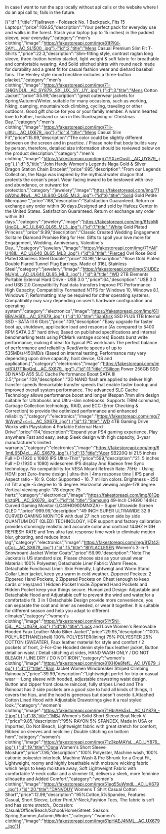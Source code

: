 In case I want to run the app locally without api calls or the website where I do an api call to, fails in the future.

[{"id":1,"title":"Fjallraven - Foldsack No. 1 Backpack, Fits 15 Laptops","price":109.95,"description":"Your perfect pack for everyday use and walks in the forest. Stash your laptop (up to 15 inches) in the padded sleeve, your everyday","category":"men's clothing","image":"https://fakestoreapi.com/img/81fPKd-2AYL._AC_SL1500_.jpg"},{"id":2,"title":"Mens Casual Premium Slim Fit T-Shirts ","price":22.3,"description":"Slim-fitting style, contrast raglan long sleeve, three-button henley placket, light weight & soft fabric for breathable and comfortable wearing. And Solid stitched shirts with round neck made for durability and a great fit for casual fashion wear and diehard baseball fans. The Henley style round neckline includes a three-button placket.","category":"men's clothing","image":"https://fakestoreapi.com/img/71-3HjGNDUL._AC_SY879._SX._UX._SY._UY_.jpg"},{"id":3,"title":"Mens Cotton Jacket","price":55.99,"description":"great outerwear jackets for Spring/Autumn/Winter, suitable for many occasions, such as working, hiking, camping, mountain/rock climbing, cycling, traveling or other outdoors. Good gift choice for you or your family member. A warm hearted love to Father, husband or son in this thanksgiving or Christmas Day.","category":"men's clothing","image":"https://fakestoreapi.com/img/71li-ujtlUL._AC_UX679_.jpg"},{"id":4,"title":"Mens Casual Slim Fit","price":15.99,"description":"The color could be slightly different between on the screen and in practice. / Please note that body builds vary by person, therefore, detailed size information should be reviewed below on the product description.","category":"men's clothing","image":"https://fakestoreapi.com/img/71YXzeOuslL._AC_UY879_.jpg"},{"id":5,"title":"John Hardy Women's Legends Naga Gold & Silver Dragon Station Chain Bracelet","price":695,"description":"From our Legends Collection, the Naga was inspired by the mythical water dragon that protects the ocean's pearl. Wear facing inward to be bestowed with love and abundance, or outward for protection.","category":"jewelery","image":"https://fakestoreapi.com/img/71pWzhdJNwL._AC_UL640_QL65_ML3_.jpg"},{"id":6,"title":"Solid Gold Petite Micropave ","price":168,"description":"Satisfaction Guaranteed. Return or exchange any order within 30 days.Designed and sold by Hafeez Center in the United States. Satisfaction Guaranteed. Return or exchange any order within 30 days.","category":"jewelery","image":"https://fakestoreapi.com/img/61sbMiUnoGL._AC_UL640_QL65_ML3_.jpg"},{"id":7,"title":"White Gold Plated Princess","price":9.99,"description":"Classic Created Wedding Engagement Solitaire Diamond Promise Ring for Her. Gifts to spoil your love more for Engagement, Wedding, Anniversary, Valentine's Day...","category":"jewelery","image":"https://fakestoreapi.com/img/71YAIFU48IL._AC_UL640_QL65_ML3_.jpg"},{"id":8,"title":"Pierced Owl Rose Gold Plated Stainless Steel Double","price":10.99,"description":"Rose Gold Plated Double Flared Tunnel Plug Earrings. Made of 316L Stainless Steel","category":"jewelery","image":"https://fakestoreapi.com/img/51UDEzMJVpL._AC_UL640_QL65_ML3_.jpg"},{"id":9,"title":"WD 2TB Elements Portable External Hard Drive - USB 3.0 ","price":64,"description":"USB 3.0 and USB 2.0 Compatibility Fast data transfers Improve PC Performance High Capacity; Compatibility Formatted NTFS for Windows 10, Windows 8.1, Windows 7; Reformatting may be required for other operating systems; Compatibility may vary depending on user’s hardware configuration and operating system","category":"electronics","image":"https://fakestoreapi.com/img/61IBBVJvSDL._AC_SY879_.jpg"},{"id":10,"title":"SanDisk SSD PLUS 1TB Internal SSD - SATA III 6 Gb/s","price":109,"description":"Easy upgrade for faster boot up, shutdown, application load and response (As compared to 5400 RPM SATA 2.5” hard drive; Based on published specifications and internal benchmarking tests using PCMark vantage scores) Boosts burst write performance, making it ideal for typical PC workloads The perfect balance of performance and reliability Read/write speeds of up to 535MB/s/450MB/s (Based on internal testing; Performance may vary depending upon drive capacity, host device, OS and application.)","category":"electronics","image":"https://fakestoreapi.com/img/61U7T1koQqL._AC_SX679_.jpg"},{"id":11,"title":"Silicon Power 256GB SSD 3D NAND A55 SLC Cache Performance Boost SATA III 2.5","price":109,"description":"3D NAND flash are applied to deliver high transfer speeds Remarkable transfer speeds that enable faster bootup and improved overall system performance. The advanced SLC Cache Technology allows performance boost and longer lifespan 7mm slim design suitable for Ultrabooks and Ultra-slim notebooks. Supports TRIM command, Garbage Collection technology, RAID, and ECC (Error Checking & Correction) to provide the optimized performance and enhanced reliability.","category":"electronics","image":"https://fakestoreapi.com/img/71kWymZ+c+L._AC_SX679_.jpg"},{"id":12,"title":"WD 4TB Gaming Drive Works with Playstation 4 Portable External Hard Drive","price":114,"description":"Expand your PS4 gaming experience, Play anywhere Fast and easy, setup Sleek design with high capacity, 3-year manufacturer's limited warranty","category":"electronics","image":"https://fakestoreapi.com/img/61mtL65D4cL._AC_SX679_.jpg"},{"id":13,"title":"Acer SB220Q bi 21.5 inches Full HD (1920 x 1080) IPS Ultra-Thin","price":599,"description":"21. 5 inches Full HD (1920 x 1080) widescreen IPS display And Radeon free Sync technology. No compatibility for VESA Mount Refresh Rate: 75Hz - Using HDMI port Zero-frame design | ultra-thin | 4ms response time | IPS panel Aspect ratio - 16: 9. Color Supported - 16. 7 million colors. Brightness - 250 nit Tilt angle -5 degree to 15 degree. Horizontal viewing angle-178 degree. Vertical viewing angle-178 degree 75 hertz","category":"electronics","image":"https://fakestoreapi.com/img/81QpkIctqPL._AC_SX679_.jpg"},{"id":14,"title":"Samsung 49-Inch CHG90 144Hz Curved Gaming Monitor (LC49HG90DMNXZA) – Super Ultrawide Screen QLED ","price":999.99,"description":"49 INCH SUPER ULTRAWIDE 32:9 CURVED GAMING MONITOR with dual 27 inch screen side by side QUANTUM DOT (QLED) TECHNOLOGY, HDR support and factory calibration provides stunningly realistic and accurate color and contrast 144HZ HIGH REFRESH RATE and 1ms ultra fast response time work to eliminate motion blur, ghosting, and reduce input lag","category":"electronics","image":"https://fakestoreapi.com/img/81Zt42ioCgL._AC_SX679_.jpg"},{"id":15,"title":"BIYLACLESEN Women's 3-in-1 Snowboard Jacket Winter Coats","price":56.99,"description":"Note:The Jackets is US standard size, Please choose size as your usual wear Material: 100% Polyester; Detachable Liner Fabric: Warm Fleece. Detachable Functional Liner: Skin Friendly, Lightweigt and Warm.Stand Collar Liner jacket, keep you warm in cold weather. Zippered Pockets: 2 Zippered Hand Pockets, 2 Zippered Pockets on Chest (enough to keep cards or keys)and 1 Hidden Pocket Inside.Zippered Hand Pockets and Hidden Pocket keep your things secure. Humanized Design: Adjustable and Detachable Hood and Adjustable cuff to prevent the wind and water,for a comfortable fit. 3 in 1 Detachable Design provide more convenience, you can separate the coat and inner as needed, or wear it together. It is suitable for different season and help you adapt to different climates","category":"women's clothing","image":"https://fakestoreapi.com/img/51Y5NI-I5jL._AC_UX679_.jpg"},{"id":16,"title":"Lock and Love Women's Removable Hooded Faux Leather Moto Biker Jacket","price":29.95,"description":"100% POLYURETHANE(shell) 100% POLYESTER(lining) 75% POLYESTER 25% COTTON (SWEATER), Faux leather material for style and comfort / 2 pockets of front, 2-For-One Hooded denim style faux leather jacket, Button detail on waist / Detail stitching at sides, HAND WASH ONLY / DO NOT BLEACH / LINE DRY / DO NOT IRON","category":"women's clothing","image":"https://fakestoreapi.com/img/81XH0e8fefL._AC_UY879_.jpg"},{"id":17,"title":"Rain Jacket Women Windbreaker Striped Climbing Raincoats","price":39.99,"description":"Lightweight perfet for trip or casual wear---Long sleeve with hooded, adjustable drawstring waist design. Button and zipper front closure raincoat, fully stripes Lined and The Raincoat has 2 side pockets are a good size to hold all kinds of things, it covers the hips, and the hood is generous but doesn't overdo it.Attached Cotton Lined Hood with Adjustable Drawstrings give it a real styled look.","category":"women's clothing","image":"https://fakestoreapi.com/img/71HblAHs5xL._AC_UY879_-2.jpg"},{"id":18,"title":"MBJ Women's Solid Short Sleeve Boat Neck V ","price":9.85,"description":"95% RAYON 5% SPANDEX, Made in USA or Imported, Do Not Bleach, Lightweight fabric with great stretch for comfort, Ribbed on sleeves and neckline / Double stitching on bottom hem","category":"women's clothing","image":"https://fakestoreapi.com/img/71z3kpMAYsL._AC_UY879_.jpg"},{"id":19,"title":"Opna Women's Short Sleeve Moisture","price":7.95,"description":"100% Polyester, Machine wash, 100% cationic polyester interlock, Machine Wash & Pre Shrunk for a Great Fit, Lightweight, roomy and highly breathable with moisture wicking fabric which helps to keep moisture away, Soft Lightweight Fabric with comfortable V-neck collar and a slimmer fit, delivers a sleek, more feminine silhouette and Added Comfort","category":"women's clothing","image":"https://fakestoreapi.com/img/51eg55uWmdL._AC_UX679_.jpg"},{"id":20,"title":"DANVOUY Womens T Shirt Casual Cotton Short","price":12.99,"description":"95%Cotton,5%Spandex, Features: Casual, Short Sleeve, Letter Print,V-Neck,Fashion Tees, The fabric is soft and has some stretch., Occasion: Casual/Office/Beach/School/Home/Street. Season: Spring,Summer,Autumn,Winter.","category":"women's clothing","image":"https://fakestoreapi.com/img/61pHAEJ4NML._AC_UX679_.jpg"}]